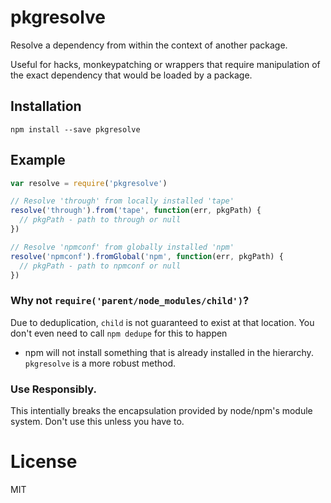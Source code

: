 # pkgresolve

Resolve a dependency from within the context of another package.

Useful for hacks, monkeypatching or wrappers that require
manipulation of
the exact dependency that would be loaded by a package.

## Installation

```
npm install --save pkgresolve
```

## Example

```js
var resolve = require('pkgresolve')

// Resolve 'through' from locally installed 'tape'
resolve('through').from('tape', function(err, pkgPath) {
  // pkgPath - path to through or null
})

// Resolve 'npmconf' from globally installed 'npm'
resolve('npmconf').fromGlobal('npm', function(err, pkgPath) {
  // pkgPath - path to npmconf or null
})
```

### Why not `require('parent/node_modules/child')`?

Due to deduplication, `child` is not guaranteed to exist at that
location. You don't even need to call `npm dedupe` for this to happen
- npm will not install something that is already installed in the
hierarchy. `pkgresolve` is a more robust method.

### Use Responsibly.

This intentially breaks the encapsulation provided by node/npm's
module system. Don't use this unless you have to.

# License

MIT
